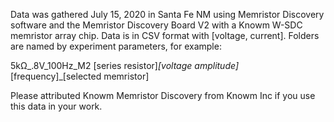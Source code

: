 Data was gathered July 15, 2020 in Santa Fe NM using Memristor Discovery software 
and the Memristor Discovery Board V2 with a Knowm W-SDC memristor array chip. 
Data is in CSV format with [voltage, current]. Folders are named by experiment parameters, for example:

5kΩ_.8V_100Hz_M2
[series resistor]_[voltage amplitude]_[frequency]_[selected memristor]

Please attributed Knowm Memristor Discovery from Knowm Inc if you use this data in your work. 

